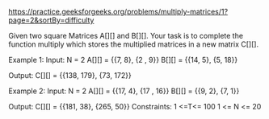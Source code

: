 https://practice.geeksforgeeks.org/problems/multiply-matrices/1?page=2&sortBy=difficulty

Given two square Matrices A[][] and B[][]. Your task is to complete the function multiply which stores the multiplied matrices in a new matrix C[][].
 

Example 1:
Input: 
N = 2
A[][] = {{7, 8}, {2 , 9}}
B[][] = {{14, 5}, {5, 18}}

Output: 
C[][] = {{138, 179}, {73, 172}}
 

Example 2:
Input: 
N = 2
A[][] = {{17, 4}, {17 , 16}}
B[][] = {{9, 2}, {7, 1}}

Output: C[][] = {{181, 38}, {265, 50}}
Constraints:
1 <=T<= 100
1 <= N <= 20


